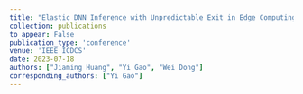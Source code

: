 ```yaml
---
title: "Elastic DNN Inference with Unpredictable Exit in Edge Computing"
collection: publications
to_appear: False
publication_type: 'conference'
venue: 'IEEE ICDCS'
date: 2023-07-18
authors: ["Jiaming Huang", "Yi Gao", "Wei Dong"]
corresponding_authors: ["Yi Gao"]
---
```

